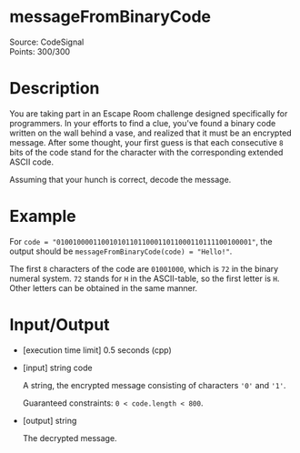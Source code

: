# messageFromBinaryCode
Source: CodeSignal <br>
Points: 300/300

# Description

You are taking part in an Escape Room challenge designed specifically for programmers. In your efforts to find a clue, you've found a binary code written on the wall behind a vase, and realized that it must be an encrypted message. After some thought, your first guess is that each consecutive `8` bits of the code stand for the character with the corresponding extended ASCII code.

Assuming that your hunch is correct, decode the message.

# Example

For `code = "010010000110010101101100011011000110111100100001"`, the output should be
`messageFromBinaryCode(code) = "Hello!"`.

The first `8` characters of the code are `01001000`, which is `72` in the binary numeral system. `72` stands for `H` in the ASCII-table, so the first letter is `H`.
Other letters can be obtained in the same manner.

# Input/Output

* [execution time limit] 0.5 seconds (cpp)

* [input] string code

  A string, the encrypted message consisting of characters `'0'` and `'1'`.

  Guaranteed constraints:
  `0 < code.length < 800`.

* [output] string

  The decrypted message.
